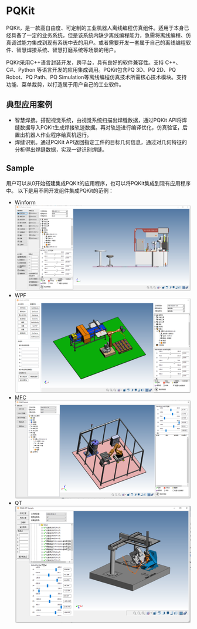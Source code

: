 # PQKit
PQKit，是一款高自由度、可定制的工业机器人离线编程仿真组件。适用于本身已经具备了一定的业务系统，但是该系统内缺少离线编程能力，急需将离线编程、仿真调试能力集成到现有系统中去的用户。或者需要开发一套属于自己的离线编程软件、智慧焊接系统、智慧打磨系统等场景的用户。

PQKit采用C++语言封装开发，跨平台，具有良好的软件兼容性。支持 C++、C#、Python 等语言开发的应用集成调用。PQKit包含PQ 3D、PQ 2D、PQ Robot、PQ Path、PQ Simulation等离线编程仿真技术所需核心技术模块。支持功能、菜单裁剪，以打造属于用户自己的工业软件。

## 典型应用案例
- 智慧焊接。搭配视觉系统，由视觉系统扫描出焊缝数据，通过PQKit API将焊缝数据导入PQKit生成焊接轨迹数据。再对轨迹进行编译优化，仿真验证，后置出机器人作业程序给真机运行。
- 焊缝识别。通过PQKit API返回指定工件的目标几何信息，通过对几何特征的分析得出焊缝数据，实现一键识别焊缝。

## Sample
用户可以从0开始搭建集成PQKit的应用程序，也可以将PQKit集成到现有应用程序中。
以下是用不同开发组件集成PQKit的范例：
- Winform
  ![image text](https://github.com/CHLRob/PQKit/blob/main/Sample/PQWinFormSample/PQKitWinForm.png "PQKit WinForm Sample")
- WPF
  ![image text](https://github.com/CHLRob/PQKit/blob/main/Sample/PQWPFSample/PQKitWPF.png "PQKit WPF Sample")
- [MFC]([URL](https://github.com/CHLRob/PQKit/tree/main/Sample/PQMFCSample))
  ![image text](https://github.com/CHLRob/PQKit/blob/main/Sample/PQMFCSample/PQKitMFC.png "PQKit MFC Sample")
- QT
  ![image text](https://github.com/CHLRob/PQKit/blob/main/Sample/PQQTSample/PQKitQT.png "PQKit QT Sample")
